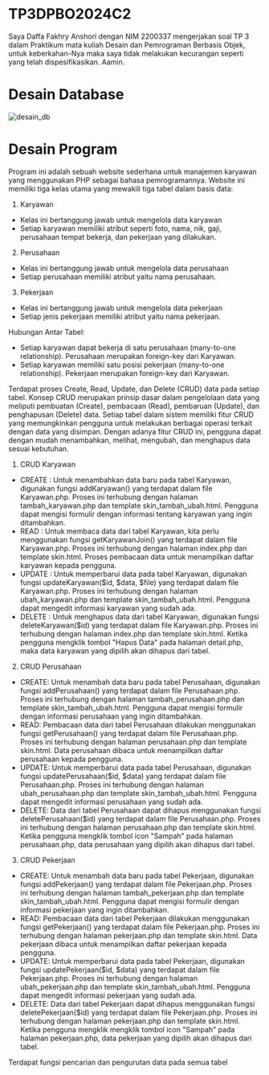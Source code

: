 # TP3DPBO2024C2

Saya Daffa Fakhry Anshori dengan NIM 2200337 mengerjakan soal TP 3 dalam Praktikum mata kuliah Desain dan Pemrograman 
Berbasis Objek, untuk keberkahan-Nya maka saya tidak melakukan kecurangan seperti yang telah dispesifikasikan. Aamin.

# Desain Database
![desain_db](https://github.com/daffahag123/TP3DPBO2024C2/assets/135239333/2a67c692-0592-4c27-95c3-a51c68b5cc92)

# Desain Program
Program ini adalah sebuah website sederhana untuk manajemen karyawan yang menggunakan PHP sebagai bahasa pemrogramannya. Website ini memiliki tiga kelas utama yang mewakili tiga tabel dalam basis data:
1. Karyawan
- Kelas ini bertanggung jawab untuk mengelola data karyawan
- Setiap karyawan memiliki atribut seperti foto, nama, nik, gaji, perusahaan tempat bekerja, dan pekerjaan yang dilakukan.
2. Perusahaan
- Kelas ini bertanggung jawab untuk mengelola data perusahaan
- Setiap perusahaan memiliki atribut yaitu nama perusahaan.
3. Pekerjaan
- Kelas ini bertanggung jawab untuk mengelola data pekerjaan
- Setiap jenis pekerjaan memiliki atribut yaitu nama pekerjaan.

Hubungan Antar Tabel:
- Setiap karyawan dapat bekerja di satu perusahaan (many-to-one relationship). Perusahaan merupakan foreign-key dari Karyawan.
- Setiap karyawan memiliki satu posisi pekerjaan (many-to-one relationship). Pekerjaan merupakan foreign-key dari Karyawan.

Terdapat proses Create, Read, Update, dan Delete (CRUD) data pada setiap tabel. Konsep CRUD merupakan prinsip dasar dalam pengelolaan data yang meliputi pembuatan (Create), pembacaan (Read), pembaruan (Update), dan penghapusan (Delete) data. Setiap tabel dalam sistem memiliki fitur CRUD yang memungkinkan pengguna untuk melakukan berbagai operasi terkait dengan data yang disimpan. Dengan adanya fitur CRUD ini, pengguna dapat dengan mudah menambahkan, melihat, mengubah, dan menghapus data sesuai kebutuhan.
1. CRUD Karyawan
- CREATE : Untuk menambahkan data baru pada tabel Karyawan, digunakan fungsi addKaryawan() yang terdapat dalam file Karyawan.php. Proses ini terhubung dengan halaman tambah_karyawan.php dan template skin_tambah_ubah.html. Pengguna dapat mengisi formulir dengan informasi tentang karyawan yang ingin ditambahkan.
- READ : Untuk membaca data dari tabel Karyawan, kita perlu menggunakan fungsi getKaryawanJoin() yang terdapat dalam file Karyawan.php. Proses ini terhubung dengan halaman index.php dan template skin.html. Proses pembacaan data untuk menampilkan daftar karyawan kepada pengguna.
- UPDATE : Untuk memperbarui data pada tabel Karyawan, digunakan fungsi updateKaryawan($id, $data, $file) yang terdapat dalam file Karyawan.php. Proses ini terhubung dengan halaman ubah_karyawan.php dan template skin_tambah_ubah.html. Pengguna dapat mengedit informasi karyawan yang sudah ada.
- DELETE : Untuk menghapus data dari tabel Karyawan, digunakan fungsi deleteKaryawan($id) yang terdapat dalam file Karyawan.php. Proses ini terhubung dengan halaman index.php dan template skin.html. Ketika pengguna mengklik tombol "Hapus Data" pada halaman detail.php, maka data karyawan yang dipilih akan dihapus dari tabel.
  
2. CRUD Perusahaan
- CREATE: Untuk menambah data baru pada tabel Perusahaan, digunakan fungsi addPerusahaan() yang terdapat dalam file Perusahaan.php. Proses ini terhubung dengan halaman tambah_perusahaan.php dan template skin_tambah_ubah.html. Pengguna dapat mengisi formulir dengan informasi perusahaan yang ingin ditambahkan.
- READ: Pembacaan data dari tabel Perusahaan dilakukan menggunakan fungsi getPerusahaan() yang terdapat dalam file Perusahaan.php. Proses ini terhubung dengan halaman perusahaan.php dan template skin.html. Data perusahaan dibaca untuk menampilkan daftar perusahaan kepada pengguna.
- UPDATE: Untuk memperbarui data pada tabel Perusahaan, digunakan fungsi updatePerusahaan($id, $data) yang terdapat dalam file Perusahaan.php. Proses ini terhubung dengan halaman ubah_perusahaan.php dan template skin_tambah_ubah.html. Pengguna dapat mengedit informasi perusahaan yang sudah ada.
- DELETE: Data dari tabel Perusahaan dapat dihapus menggunakan fungsi deletePerusahaan($id) yang terdapat dalam file Perusahaan.php. Proses ini terhubung dengan halaman perusahaan.php dan template skin.html. Ketika pengguna mengklik tombol icon "Sampah" pada halaman perusahaan.php, data perusahaan yang dipilih akan dihapus dari tabel.
  
3. CRUD Pekerjaan
- CREATE: Untuk menambah data baru pada tabel Pekerjaan, digunakan fungsi addPekerjaan() yang terdapat dalam file Pekerjaan.php. Proses ini terhubung dengan halaman tambah_pekerjaan.php dan template skin_tambah_ubah.html. Pengguna dapat mengisi formulir dengan informasi pekerjaan yang ingin ditambahkan.
- READ: Pembacaan data dari tabel Pekerjaan dilakukan menggunakan fungsi getPekerjaan() yang terdapat dalam file Pekerjaan.php. Proses ini terhubung dengan halaman pekerjaan.php dan template skin.html. Data pekerjaan dibaca untuk menampilkan daftar pekerjaan kepada pengguna.
- UPDATE: Untuk memperbarui data pada tabel Pekerjaan, digunakan fungsi updatePekerjaan($id, $data) yang terdapat dalam file Pekerjaan.php. Proses ini terhubung dengan halaman ubah_pekerjaan.php dan template skin_tambah_ubah.html. Pengguna dapat mengedit informasi pekerjaan yang sudah ada.
- DELETE: Data dari tabel Pekerjaan dapat dihapus menggunakan fungsi deletePekerjaan($id) yang terdapat dalam file Pekerjaan.php. Proses ini terhubung dengan halaman pekerjaan.php dan template skin.html. Ketika pengguna mengklik mengklik tombol icon "Sampah" pada halaman pekerjaan.php, data pekerjaan yang dipilih akan dihapus dari tabel.

Terdapat fungsi pencarian dan pengurutan data pada semua tabel

